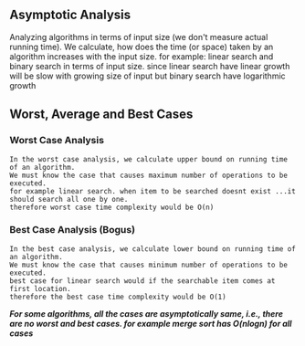## Asymptotic Analysis
 Analyzing algorithms in terms of input size (we don't measure actual running time).
 We calculate, how does the time (or space) taken by an algorithm increases with the input size.
 for example:
    linear search and binary search in terms of input size. 
    since linear search have linear growth will be slow with growing size of input but binary search have logarithmic growth
    
## Worst, Average and Best Cases

### Worst Case Analysis 
    In the worst case analysis, we calculate upper bound on running time of an algorithm.
    We must know the case that causes maximum number of operations to be executed. 
    for example linear search. when item to be searched doesnt exist ...it should search all one by one.
    therefore worst case time complexity would be O(n)
    
### Best Case Analysis (Bogus) 
    In the best case analysis, we calculate lower bound on running time of an algorithm.
    We must know the case that causes minimum number of operations to be executed.
    best case for linear search would if the searchable item comes at first location.
    therefore the best case time complexity would be O(1)
    
***For some algorithms, all the cases are asymptotically same, i.e., there are no worst and best cases. for example merge sort has O(nlogn) for all cases***